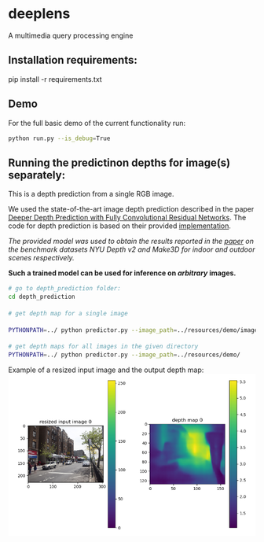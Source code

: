 # deeplens
A multimedia query processing engine

## Installation requirements:
pip install -r requirements.txt

## Demo
For the full basic demo of the current functionality run:

```bash
python run.py --is_debug=True
```

## Running the predictinon depths for image(s) separately:
This is a depth prediction from a single RGB image.

We used the state-of-the-art image depth prediction described 
in the paper 
[Deeper Depth Prediction with Fully Convolutional Residual Networks](https://arxiv.org/abs/1606.00373).
The code for depth prediction is based on their provided
[implementation](https://github.com/iro-cp/FCRN-DepthPrediction).

*The provided model was used to obtain the results 
reported in the [paper](https://arxiv.org/abs/1606.00373) on the 
benchmark datasets NYU Depth v2 and Make3D for indoor and outdoor 
scenes respectively.*

**Such a trained model can be used for inference on *arbitrary*
images.**


```bash
# go to depth_prediction folder:
cd depth_prediction

# get depth map for a single image

PYTHONPATH=../ python predictor.py --image_path=../resources/demo/image.jpg

# get depth maps for all images in the given directory
PYTHONPATH=../ python predictor.py --image_path=../resources/demo/
```

Example of a resized input image and the output depth map:
![Predcited depth map](resources/docs/depth_prediction.png)